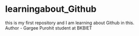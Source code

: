 # learningabout_Github
this is my first repository and I am learning about Github in this.
<br>
Author - Gargee Purohit
student at BKBIET